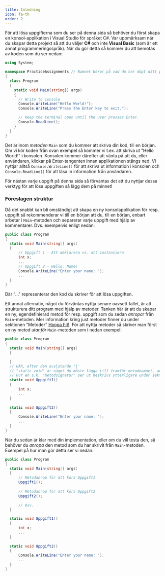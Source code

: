 ```yaml
---
title: Inledning
icon: fa-th
order: 2
---
```


För att lösa uppgifterna som du ser på denna sida så behöver du först skapa en konsol-applikation i Visual Studio för språket C#. Var uppmärksam när du skapar detta projekt så att du väljer **C#** och inte **Visual Basic** (som är ett annat programmeringsspråk). När du gör detta så kommer du att bemötas av koden som du ser nedan:
```cs
using System;

namespace PracticeAssignments // Namnet beror på vad du har döpt ditt projekt till.
{
  class Program
  {
    static void Main(string[] args)
    {
      // Write to console
      Console.WriteLine("Hello World!");
      Console.WriteLine("Press the Enter key to exit.");

      // Keep the terminal open until the user presses Enter.
      Console.ReadLine();
    }
  }
}
```
Det är inom *metoden* <code>Main</code> som du kommer att skriva din kod, till en början. Om vi kör koden från ovan exempel så kommer vi t.ex. att skriva ut "Hello World!" i konsolen. Konsolen kommer därefter att vänta på att du, eller användaren, klickar på Enter-tangenten innan applikationen stängs ned. Vi nyttjar alltså <code>Console.WriteLine()</code> för att skriva ut information i konsolen och <code>Console.ReadLine()</code> för att läsa in information från användaren.

För nästan varje uppgift på denna sida så förväntas det att du nyttjar dessa verktyg för att lösa uppgiften så lägg dem på minnet!

### Föreslagen struktur ###
Då det snabbt kan bli omständigt att skapa en ny konsolapplikation för resp. uppgift så rekommenderar vi till en början att du, till en början, enbart arbetar i <code>Main</code>-metoden och separerar varje uppgift med hjälp av kommentarer. Dvs. exempelvis enligt nedan:
```cs
public class Program
{
  static void Main(string[] args)
  {
      // Uppgift 1 - Att deklarera vs. att instansiera
      int x;
      ...
      // Uppgift 2 - Hello, Name!
      Console.WriteLine("Enter your name: ");
      ...
  }
}
```
Där "..." representerar den kod du skriver för att lösa uppgiften.

Ett annat alternativ, något du förväntas nyttja senare oavsett fallet, är att strukturera ditt program med hjälp av metoder. Tanken här är att du skapar en ny, egendefinierad metod för resp. uppgift som du sedan _anropar_ från <code>Main</code>-metoden. Mer information kring just metoder finner du under sektionen "Metoder" [Hoppa hit!](https://noitaloiv.github.io/test/#metoder). För att nyttja metoder så skriver man först en ny metod _utanför_ <code>Main</code>-metoden som i nedan exempel:
```cs
public class Program
{
  static void Main(string[] args)
  {

  }
  // HÄR, efter den avslutande '}'
  // "static void" är något du måste lägga till framför metodnamnet, annars kan vi inte anropa metoden från Main
  // Hur en s.k. "metodsignatur" ser ut beskrivs ytterligare under sektionen "Metoder".
  static void Uppgift1()
  {
      int x;
      ...
  }
  
  static void Uppgift2()
  {
      Console.WriteLine("Enter your name: ");
      ...
  }
}
```

När du sedan är klar med din implementation, eller om du vill testa den, så behöver du _anropa_ den metod som du har skrivit från <code>Main</code>-metoden. Exempel på hur man gör detta ser vi nedan:
```cs
public class Program
{
  static void Main(string[] args)
  {
      // Metodanrop för att köra Uppgift1
      Uppgift1();
      
      // Metodanrop för att köra Uppgift2
      Uppgift2();
      
      // Osv.
  }

  static void Uppgift1()
  {
      int x;
      ...
  }
  
  static void Uppgift2()
  {
      Console.WriteLine("Enter your name: ");
      ...
  }
}
```
